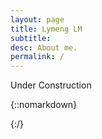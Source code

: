 ```yaml
---
layout: page
title: Lymeng LM
subtitle:
desc: About me.
permalink: /
---
```


<div class="pretty-links">


<!-- <div class="lead lead-about">I am passionate about using statistics and machine learning on data to make humans and machines smarter. -->
</div>
Under Construction
</div>

{::nomarkdown}
<!-- <figure class="site-profile">
    <img src="{{ site.baseurl }}/assets/img/profile-photo2.png">
</figure> -->
{:/}


<!-- My name is Christoph Molnar, I am a data scientist and PhD candidate in interpretable machine learning. I am  interested in making the decisions from algorithms more understandable for humans. -->
